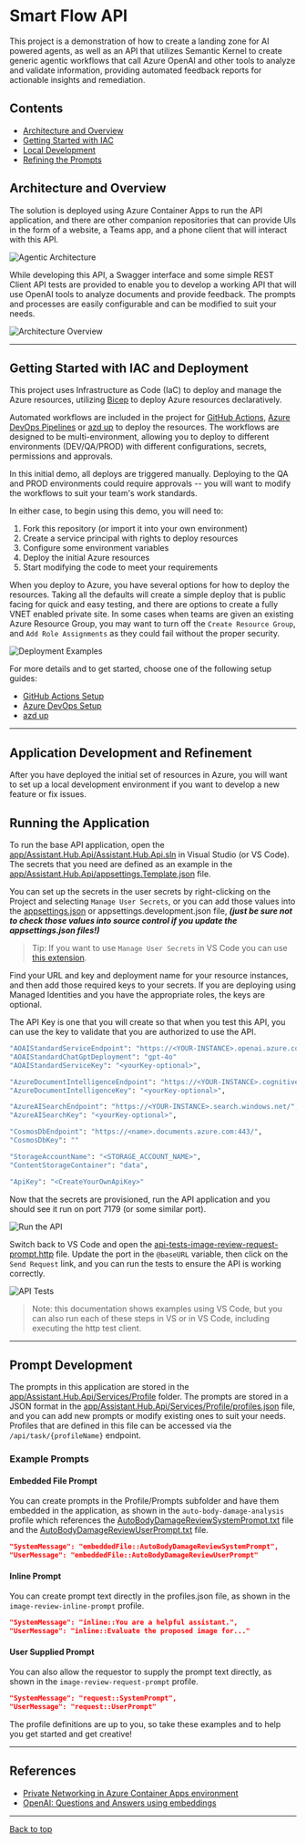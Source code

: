 # Smart Flow API

This project is a demonstration of how to create a landing zone for AI powered agents, as well as an API that utilizes Semantic Kernel to create generic agentic workflows that call Azure OpenAI and other tools to analyze and validate information, providing automated feedback reports for actionable insights and remediation.

## Contents

* [Architecture and Overview](#architecture-and-overview)
* [Getting Started with IAC](#getting-started-with-iac-and-deployment)
* [Local Development](#application-development-and-refinement)
* [Refining the Prompts](#prompt-development)

## Architecture and Overview

The solution is deployed using Azure Container Apps to run the API application, and there are other companion repositories that can provide UIs in the form of a website, a Teams app, and a phone client that will interact with this API.

![Agentic Architecture](./docs/images/agentic-architecture.png)

While developing this API, a Swagger interface and some simple REST Client API tests are provided to enable you to develop a working API that will use OpenAI tools to analyze documents and provide feedback. The prompts and processes are easily configurable and can be modified to suit your needs.

![Architecture Overview](./docs/architecture_overview.png)

---

## Getting Started with IAC and Deployment

This project uses Infrastructure as Code (IaC) to deploy and manage the Azure resources, utilizing [Bicep](https://learn.microsoft.com/en-us/azure/azure-resource-manager/bicep/overview) to deploy Azure resources declaratively.

Automated workflows are included in the project for [GitHub Actions](./.github/github_setup.md), [Azure DevOps Pipelines](./.azdo/pipelines/readme.md) or [azd up](./docs/azd_deploy.md) to deploy the resources. The workflows are designed to be multi-environment, allowing you to deploy to different environments (DEV/QA/PROD) with different configurations, secrets, permissions and approvals.

In this initial demo, all deploys are triggered manually. Deploying to the QA and PROD environments could require approvals -- you will want to modify the workflows to suit your team's work standards.

In either case, to begin using this demo, you will need to:

1. Fork this repository (or import it into your own environment)
1. Create a service principal with rights to deploy resources
1. Configure some environment variables
1. Deploy the initial Azure resources
1. Start modifying the code to meet your requirements

When you deploy to Azure, you have several options for how to deploy the resources. Taking all the defaults will create a simple deploy that is public facing for quick and easy testing, and there are options to create a fully VNET enabled private site. In some cases when teams are given an existing Azure Resource Group, you may want to turn off the `Create Resource Group`, and `Add Role Assignments` as they could fail without the proper security.

![Deployment Examples](./docs/images/Deploy_Examples.png)

For more details and to get started, choose one of the following setup guides:

* [GitHub Actions Setup](./.github/setup.md)
* [Azure DevOps Setup](./.azdo/pipelines/readme.md)
* [azd up](./docs/azd_deploy.md)

---

## Application Development and Refinement

After you have deployed the initial set of resources in Azure, you will want to set up a local development environment if you want to develop a new feature or fix issues.

## Running the Application

To run the base API application, open the [app/Assistant.Hub.Api/Assistant.Hub.Api.sln](./app/Assistant.Hub.Api/) in Visual Studio (or VS Code). The secrets that you need are defined as an example in the [app/Assistant.Hub.Api/appsettings.Template.json](./app/appsettings.Template.json) file.

You can set up the secrets in the user secrets by right-clicking on the Project and selecting `Manage User Secrets`, or you can add those values into the [appsettings.json](./app/Assistant.Hub.Api/appsettings.json) or appsettings.development.json file, ***(just be sure not to check those values into source control if you update the appsettings.json files!)***

> Tip: If you want to use `Manage User Secrets` in VS Code you can use [this extension](https://marketplace.visualstudio.com/items?itemName=adrianwilczynski.user-secrets).

Find your URL and key and deployment name for your resource instances, and then add those required keys to your secrets. If you are deploying using Managed Identities and you have the appropriate roles, the keys are optional.

The API Key is one that you will create so that when you test this API, you can use the key to validate that you are authorized to use the API.

```bash
"AOAIStandardServiceEndpoint": "https://<YOUR-INSTANCE>.openai.azure.com/",
"AOAIStandardChatGptDeployment": "gpt-4o"
"AOAIStandardServiceKey": "<yourKey-optional>",

"AzureDocumentIntelligenceEndpoint": "https://<YOUR-INSTANCE>.cognitiveservices.azure.com/",
"AzureDocumentIntelligenceKey": "<yourKey-optional>",

"AzureAISearchEndpoint": "https://<YOUR-INSTANCE>.search.windows.net/",
"AzureAISearchKey": "<yourKey-optional>",

"CosmosDbEndpoint": "https://<name>.documents.azure.com:443/",
"CosmosDbKey": ""

"StorageAccountName": "<STORAGE_ACCOUNT_NAME>",
"ContentStorageContainer": "data",

"ApiKey": "<CreateYourOwnApiKey>"
```

Now that the secrets are provisioned, run the API application and you should see it run on port 7179 (or some similar port).

![Run the API](./docs/images/run_api.png)

Switch back to VS Code and open the [api-tests-image-review-request-prompt.http](app/Assistant.Hub.Api/api-tests-image-review-request-prompt.http) file. Update the port in the `@baseURL` variable, then click on the `Send Request` link, and you can run the tests to ensure the API is working correctly.

![API Tests](./docs/images/http_test.png)

> Note: this documentation shows examples using VS Code, but you can also run each of these steps in VS or in VS Code, including executing the http test client.

---

## Prompt Development

The prompts in this application are stored in the [app/Assistant.Hub.Api/Services/Profile](./Services/Profile) folder. The prompts are stored in a JSON format in the [app/Assistant.Hub.Api/Services/Profile/profiles.json](./app/Assistant.Hub.Api/Services/Profile/profiles.json) file, and you can add new prompts or modify existing ones to suit your needs. Profiles that are defined in this file can be accessed via the `/api/task/{profileName}` endpoint.

### Example Prompts

#### Embedded File Prompt

You can create prompts in the Profile/Prompts subfolder and have them embedded in the application, as shown in the `auto-body-damage-analysis` profile which references the [AutoBodyDamageReviewSystemPrompt.txt](./app/Assistant.Hub.Api/Services/Profile/Prompts/AutoBodyDamageReviewSystemPrompt.txt) file and the [AutoBodyDamageReviewUserPrompt.txt](./app/Assistant.Hub.Api/Services/Profile/Prompts/AutoBodyDamageReviewUserPrompt.txt) file.

``` json
"SystemMessage": "embeddedFile::AutoBodyDamageReviewSystemPrompt",
"UserMessage": "embeddedFile::AutoBodyDamageReviewUserPrompt"
```

#### Inline Prompt

You can create prompt text directly in the profiles.json file, as shown in the `image-review-inline-prompt` profile.

``` json
"SystemMessage": "inline::You are a helpful assistant.",
"UserMessage": "inline::Evaluate the proposed image for..."
```

#### User Supplied Prompt

You can also allow the requestor to supply the prompt text directly, as shown in the `image-review-request-prompt` profile.

``` json
"SystemMessage": "request::SystemPrompt",
"UserMessage": "request::UserPrompt"
```

The profile definitions are up to you, so take these examples and to help you get started and get creative!

---

## References

* [Private Networking in Azure Container Apps environment](https://learn.microsoft.com/en-us/azure/container-apps/networking)
* [OpenAI: Questions and Answers using embeddings](https://cookbook.openai.com/examples/question_answering_using_embeddings)

---

[Back to top](#contents)
